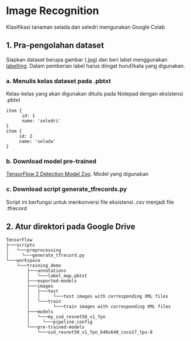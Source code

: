 # Image Recognition
Klasifikasi tanaman selada dan seledri mengunakan Google Colab

## 1. Pra-pengolahan dataset
Siapkan dataset berupa gambar (.jpg) dan beri label menggunakan [labelImg](https://github.com/tzutalin/labelImg).
Dalam pemberian label harus diingat huruf/kata yang digunakan.

### a. Menulis kelas dataset pada .pbtxt
Kelas-kelas yang akan digunakan ditulis pada Notepad dengan eksistensi .pbtxt

```
item {
      id: 1
      name: 'seledri'
}
item {
     id: 2
     name: 'selada'
}
```
### b. Download model pre-trained
[TensorFlow 2 Detection Model Zoo](https://github.com/tensorflow/models/blob/master/research/object_detection/g3doc/tf2_detection_zoo.md).
Model yang digunakan

### c. Download script generate_tfrecords.py
Script ini berfungsi untuk menkonversi file eksistensi .csv menjadi file .tfrecord

## 2. Atur direktori pada Google Drive

```
TensorFlow
├───scripts
│   └───preprocessing
│     └───generate_tfrecord.py 
└───workspace
    └───training_demo
        ├───annotations
        │   └───label_map.pbtxt 
        ├───exported-models
        ├───images
        │   ├───test
        │   │     └───test images with corresponding XML files
        │   └───train
        │         └───train images with corresponding XML files
        ├───models
        │   └───my_ssd_resnet50_v1_fpn
        │     └───pipeline.config
        └───pre-trained-models
            └───ssd_resnet50_v1_fpn_640x640_coco17_tpu-8
```
